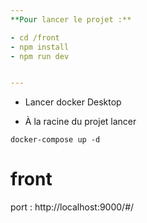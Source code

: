 ```yaml
---
**Pour lancer le projet :**

- cd /front
- npm install
- npm run dev


---
```

- Lancer docker Desktop

- À la racine du projet lancer
```
docker-compose up -d 

```
# front
port : http://localhost:9000/#/

 